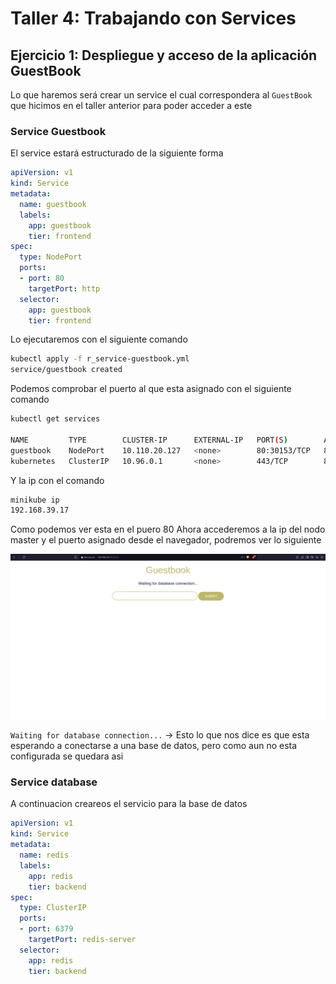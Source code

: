 # Taller 4: Trabajando con Services

## Ejercicio 1: Despliegue y acceso de la aplicación GuestBook

Lo que haremos será crear un service el cual correspondera al `GuestBook` que hicimos en el taller anterior para poder acceder a este

### Service Guestbook

El service estará estructurado de la siguiente forma

```yaml
apiVersion: v1
kind: Service
metadata:
  name: guestbook
  labels:
    app: guestbook
    tier: frontend
spec:
  type: NodePort
  ports:
  - port: 80
    targetPort: http
  selector:
    app: guestbook
    tier: frontend
```

Lo ejecutaremos con el siguiente comando

```bash
kubectl apply -f r_service-guestbook.yml
service/guestbook created
```

Podemos comprobar el puerto al que esta asignado con el siguiente comando

```bash
kubectl get services                    

NAME         TYPE        CLUSTER-IP      EXTERNAL-IP   PORT(S)        AGE
guestbook    NodePort    10.110.20.127   <none>        80:30153/TCP   8m41s
kubernetes   ClusterIP   10.96.0.1       <none>        443/TCP        8d
```

Y la ip con el comando

```bash
minikube ip                     
192.168.39.17
```

Como podemos ver esta en el puero 80
Ahora accederemos a la ip del nodo master y el puerto asignado desde el navegador, podremos ver lo siguiente

![GuestBook waiting for a database](../images/sri_u8_t4_i1.png)

`Waiting for database connection...` &rarr; Esto lo que nos dice es que esta esperando a conectarse a una base de datos, pero como aun no esta configurada se quedara asi

### Service database

A continuacion creareos el servicio para la base de datos

```yaml
apiVersion: v1
kind: Service
metadata:
  name: redis
  labels:
    app: redis
    tier: backend
spec:
  type: ClusterIP
  ports:
  - port: 6379
    targetPort: redis-server
  selector:
    app: redis
    tier: backend
```




